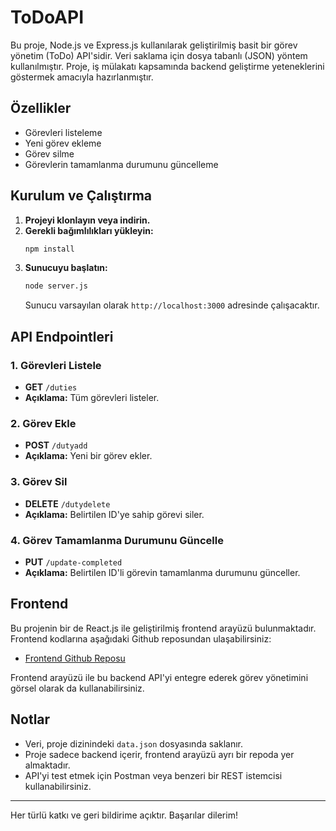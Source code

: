 # ToDoAPI

Bu proje, Node.js ve Express.js kullanılarak geliştirilmiş basit bir görev yönetim (ToDo) API'sidir. Veri saklama için dosya tabanlı (JSON) yöntem kullanılmıştır. Proje, iş mülakatı kapsamında backend geliştirme yeteneklerini göstermek amacıyla hazırlanmıştır.

## Özellikler

- Görevleri listeleme
- Yeni görev ekleme
- Görev silme
- Görevlerin tamamlanma durumunu güncelleme

## Kurulum ve Çalıştırma

1. **Projeyi klonlayın veya indirin.**
2. **Gerekli bağımlılıkları yükleyin:**
   ```bash
   npm install
   ```
3. **Sunucuyu başlatın:**
   ```bash
   node server.js
   ```
   Sunucu varsayılan olarak `http://localhost:3000` adresinde çalışacaktır.

## API Endpointleri

### 1. Görevleri Listele

- **GET** `/duties`
- **Açıklama:** Tüm görevleri listeler.

### 2. Görev Ekle

- **POST** `/dutyadd`
- **Açıklama:** Yeni bir görev ekler.

### 3. Görev Sil

- **DELETE** `/dutydelete`
- **Açıklama:** Belirtilen ID'ye sahip görevi siler.

### 4. Görev Tamamlanma Durumunu Güncelle

- **PUT** `/update-completed`
- **Açıklama:** Belirtilen ID'li görevin tamamlanma durumunu günceller.

## Frontend

Bu projenin bir de React.js ile geliştirilmiş frontend arayüzü bulunmaktadır. Frontend kodlarına aşağıdaki Github reposundan ulaşabilirsiniz:

- [Frontend Github Reposu](https://github.com/edacolakx/ToDoApp)

Frontend arayüzü ile bu backend API'yi entegre ederek görev yönetimini görsel olarak da kullanabilirsiniz.

## Notlar

- Veri, proje dizinindeki `data.json` dosyasında saklanır.
- Proje sadece backend içerir, frontend arayüzü ayrı bir repoda yer almaktadır.
- API'yi test etmek için Postman veya benzeri bir REST istemcisi kullanabilirsiniz.

---

Her türlü katkı ve geri bildirime açıktır. Başarılar dilerim!
